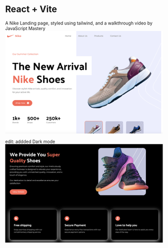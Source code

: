 # React + Vite

A Nike Landing page, styled using tailwind, and a walkthrough video by JavaScript Mastery
![Hero page](image.png)

edit: addded Dark mode
![Darkmode](image-1.png)
